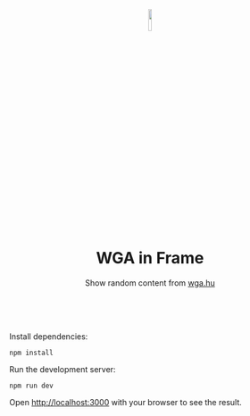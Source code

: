 <div align="center">
  <img width="10%" src="https://raw.githubusercontent.com/0x7s0lt1/WGAF_next/main/public/img/eye.png">
  <h1>WGA in Frame</h1>
  <p>Show random content from <a href="https://www.wga.hu/">wga.hu</a></p>
</div>

<br/>
<br/>
<br/>

Install dependencies:
```
npm install
```

Run the development server:
```
npm run dev
```

Open [http://localhost:3000](http://localhost:3000) with your browser to see the result.
